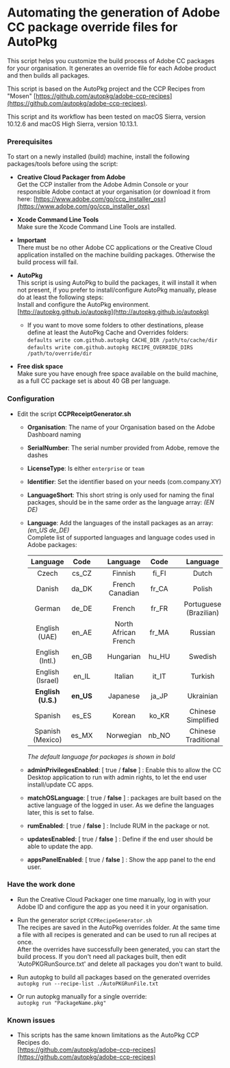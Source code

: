# Automating the generation of Adobe CC package override files for AutoPkg
  
This script helps you customize the build process of Adobe CC packages for your organisation.
It generates an override file for each Adobe product and then builds all packages.

This script is based on the AutoPkg project and the CCP Recipes from "Mosen" [https://github.com/autopkg/adobe-ccp-recipes](https://github.com/autopkg/adobe-ccp-recipes).

This script and its workflow has been tested on macOS Sierra, version 10.12.6 and macOS High Sierra, version 10.13.1.

### Prerequisites

To start on a newly installed (build) machine, install the following packages/tools before using the script:
    
- __Creative Cloud Packager from Adobe__  
Get the CCP installer from the Adobe Admin Console or your responsible Adobe contact at your organisation (or download it from here: [https://www.adobe.com/go/ccp_installer_osx](https://www.adobe.com/go/ccp_installer_osx)

- __Xcode Command Line Tools__  
Make sure the Xcode Command Line Tools are installed.

- __Important__  
There must be no other Adobe CC applications or the Creative Cloud application installed on the machine building packages. Otherwise the build process will fail.

- __AutoPkg__  
This script is using AutoPkg to build the packages, it will install it when not present, if you prefer to install/configure AutoPkg manually, please do at least the following steps:  
Install and configure the AutoPkg environment. [http://autopkg.github.io/autopkg](http://autopkg.github.io/autopkg)  
  - If you want to move some folders to other destinations, please define at least the AutoPkg Cache and Overrides folders:  
    `defaults write com.github.autopkg CACHE_DIR /path/to/cache/dir`  
    `defaults write com.github.autopkg RECIPE_OVERRIDE_DIRS /path/to/override/dir`

- __Free disk space__  
Make sure you have enough free space available on the build machine, as a full CC package set is about 40 GB per language.

### Configuration	

- Edit the script __CCPReceiptGenerator.sh__  
    - __Organisation__: The name of your Organisation based on the Adobe Dashboard naming  
    - __SerialNumber__: The serial number provided from Adobe, remove the dashes  
    - __LicenseType__: Is either `enterprise` or `team`  
    - __Identifier__: Set the identifier based on your needs (com.company.XY)  
    - __LanguageShort__: This short string is only used for naming the final packages, should be in the same order as the language array: *(EN DE)*
    - __Language__: Add the languages of the install packages as an array: *(en_US de_DE)*  
    Complete list of supported languages and language codes used in Adobe packages:  

		| Language | Code |   | Language | Code |   | Language | Code |
		| :---: | :---: |:---:| :---: | :---: |:---:| :---: | :---: |
		| Czech | cs_CZ |   | Finnish | fi_FI |   | Dutch | nl_NL |
		| Danish | da_DK |   | French Canadian | fr_CA |   | Polish  | pl_PL |
		| German | de_DE |   | French | fr_FR |   | Portuguese (Brazilian) | pt_BR |
		| English (UAE) | en_AE |   | North African French | fr_MA |   | Russian | ru_RU |
		| English (Intl.) | en_GB |   | Hungarian | hu_HU |   | Swedish | sv_SE |
		| English (Israel) | en_IL |   | Italian | it_IT |   | Turkish | tr_TR |
		| **English (U.S.)** | **en_US** |   | Japanese | ja_JP |   | Ukrainian | uk_UA |
		| Spanish | es_ES |   | Korean | ko_KR |   | Chinese Simplified | zh_CN |
		| Spanish (Mexico) | es_MX |   | Norwegian | nb_NO |   | Chinese Traditional | zh_TW |
		
		_The default language for packages is shown in bold_
	- __adminPrivilegesEnabled__: [ true / __false__ ] : Enable this to allow the CC Desktop application to run with admin rights, to let the end user install/update CC apps.
	- __matchOSLanguage__: [ true / __false__ ] : packages are built based on the active language of the logged in user. As we define the languages later, this is set to false.
	- __rumEnabled__: [ true / __false__ ] : Include RUM in the package or not.
	- __updatesEnabled__: [ true / __false__ ] : Define if the end user should be able to update the app.
	- __appsPanelEnabled__: [ true / __false__ ] : Show the app panel to the end user.



### Have the work done
- Run the Creative Cloud Packager one time manually, log in with your Adobe ID and configure the app as you need it in your organisation.

- Run the generator script `CCPRecipeGenerator.sh`  
The recipes are saved in the AutoPkg overrides folder. At the same time
a file with all recipes is generated and can be used to run all recipes at once.  
After the overrides have successfully been generated, you can start the build process. If you don't need all packages built, then edit 'AutoPKGRunSource.txt' and delete all packages you don't want to build.

- Run autopkg to build all packages based on the generated overrides  
`autopkg run --recipe-list ./AutoPKGRunFile.txt` 

- Or run autopkg manually for a single override:  
`autopkg run "PackageName.pkg"`


### Known issues
- This scripts has the same known limitations as the AutoPkg CCP Recipes do.  
[https://github.com/autopkg/adobe-ccp-recipes](https://github.com/autopkg/adobe-ccp-recipes)
